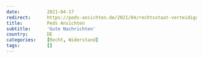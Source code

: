 ```yaml
---
date:          2021-04-17
redirect:      https://peds-ansichten.de/2021/04/rechtsstaat-verteidigung-engagement/
title:         Peds Ansichten
subtitle:      'Gute Nachrichten'
country:       DE
categories:    [Recht, Widerstand]
tags:          []
---
```

